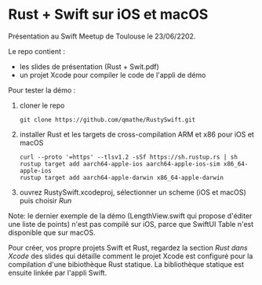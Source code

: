 # Rust + Swift sur iOS et macOS

Présentation au Swift Meetup de Toulouse le 23/06/2202.

Le repo contient :
- les slides de présentation (Rust + Swit.pdf)
- un projet Xcode pour compiler le code de l'appli de démo

Pour tester la démo :
1) cloner le repo

    `git clone https://github.com/qmathe/RustySwift.git`

2) installer Rust et les targets de cross-compilation ARM et x86 pour iOS et macOS

   ```
   curl --proto '=https' --tlsv1.2 -sSf https://sh.rustup.rs | sh
   rustup target add aarch64-apple-ios aarch64-apple-ios-sim x86_64-apple-ios
   rustup target add aarch64-apple-darwin x86_64-apple-darwin
   ```

3) ouvrez RustySwift.xcodeproj, sélectionner un scheme (iOS et macOS) puis choisir _Run_

Note: le dernier exemple de la démo (LengthView.swift qui propose d'éditer une liste de points) n'est pas compilé sur iOS, parce que SwiftUI Table n'est disponible que sur macOS.

Pour créer, vos propre projets Swift et Rust, regardez la section *Rust dans Xcode* des slides qui détaille comment le projet Xcode est configuré pour la compilation d'une bibiothèque Rust statique. La bibliothèque statique est ensuite linkée par l'appli Swift.
